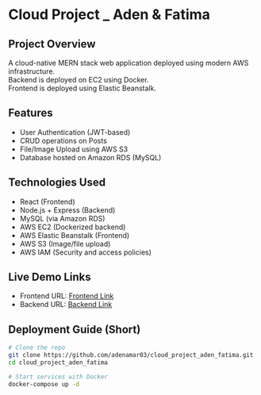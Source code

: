 # Cloud Project _ Aden & Fatima

##  Project Overview
A cloud-native MERN stack web application deployed using modern AWS infrastructure.  
Backend is deployed on EC2 using Docker.  
Frontend is deployed using Elastic Beanstalk.

##  Features
- User Authentication (JWT-based)
- CRUD operations on Posts
- File/Image Upload using AWS S3
- Database hosted on Amazon RDS (MySQL)

##  Technologies Used
- React (Frontend)
- Node.js + Express (Backend)
- MySQL (via Amazon RDS)
- AWS EC2 (Dockerized backend)
- AWS Elastic Beanstalk (Frontend)
- AWS S3 (Image/file upload)
- AWS IAM (Security and access policies)

##  Live Demo Links 
- Frontend URL: [Frontend Link]()
- Backend URL: [Backend Link]()

##  Deployment Guide (Short)
```bash
# Clone the repo
git clone https://github.com/adenamar03/cloud_project_aden_fatima.git
cd cloud_project_aden_fatima

# Start services with Docker
docker-compose up -d
